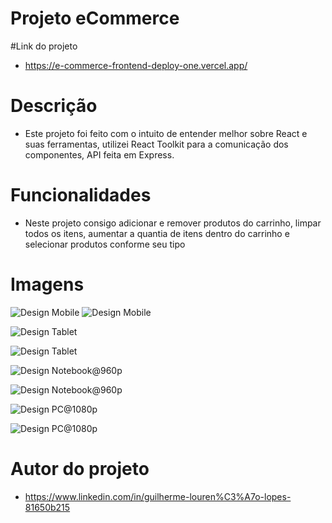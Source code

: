 # Projeto eCommerce

#Link do projeto
- https://e-commerce-frontend-deploy-one.vercel.app/
# Descrição 
- Este projeto foi feito  com o intuito de entender melhor sobre React e suas ferramentas, utilizei React Toolkit para a comunicação dos componentes, 
API feita em Express.
# Funcionalidades
- Neste projeto consigo adicionar e remover produtos do carrinho,
limpar todos os itens, aumentar a quantia de itens dentro do carrinho e selecionar produtos conforme seu tipo

# Imagens
![Design Mobile](./src//screenshots/iPhoneX.jpg) ![Design Mobile](./src//screenshots/iPhoneX2.jpg)

![Design Tablet](./src//screenshots/Nexus10.jpg)

![Design Tablet](./src//screenshots/Nexus102.jpg)

![Design Notebook@960p](./src//screenshots/Notebook.jpg)

![Design Notebook@960p](./src//screenshots/Notebook2.jpg)

![Design PC@1080p](./src//screenshots/PC.jpg)

![Design PC@1080p](./src//screenshots/PC2.jpg)


# Autor do projeto

- https://www.linkedin.com/in/guilherme-louren%C3%A7o-lopes-81650b215


